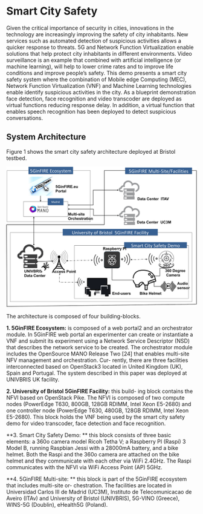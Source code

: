 <!-- TITLE: Smartcitysafety -->
<!-- SUBTITLE: A quick summary of Smartcitysafety -->

# Smart City Safety
Given the critical importance of security in cities, innovations in the technology are increasingly improving the safety of city inhabitants. New services such as automated detection of suspicious activities allows a quicker response to threats. 5G and Network Function Virtualization enable solutions that help protect city inhabitants in different environments. Video surveillance is an example that combined with artificial intelligence (or machine learning), will help to lower crime rates and to improve life conditions and improve people’s safety. This demo presents a smart city safety system where the combination of Mobile edge Computing (MEC), Network Function Virtualization (VNF) and Machine Learning technologies enable identify suspicious activities in the city. As a blueprint demonstration face detection, face recognition and video transcoder are deployed as virtual functions reducing response delay. In addition, a virtual function that enables speech recognition has been deployed to detect suspicious conversations.

## System Architecture
Figure 1 shows the smart city safety architecture deployed at Bristol testbed.

![Scsarch](/uploads/scsarch.png "Scsarch")

The architecture is composed of four building-blocks.

**1. 5GinFIRE Ecosystem:** is composed of a web portal2 and an orchestrator module. In 5GinFIRE web portal an experimenter can create or instantiate a VNF and submit its experiment using a Network Service Descriptor (NSD) that describes the network service to be created. The orchestrator module includes the OpenSource MANO Release Two [24] that enables multi-site NFV management and orchestration. Cur- rently, there are three facilities interconnected based on OpenStack3 located in United Kingdom (UK), Spain and Portugal. The system described in this paper was deployed at UNIVBRIS UK facility.

**2. University of Bristol 5GinFIRE Facility:** this build- ing block contains the NFVI based on OpenStack Pike. The NFVI is composed of two compute nodes (PowerEdge T630, 800GB, 128GB RDIMM, Intel Xeon E5-2680) and one controller node (PowerEdge T630, 480GB, 128GB RDIMM, Intel Xeon E5-2680). This block holds the VNF being used by the smart city safety demo for video transcoder, face detection and face recognition.

**3. Smart City Safety Demo: ** this block consists of three basic elements: a 360o camera model Ricoh Tetha V; a Raspberry PI (Raspi) 3 Model B, running Raspbian Jessi with a 28000mA battery, and a bike helmet. Both the Raspi and the 360o camera are attached on the bike helmet and they communicate with each other via WiFi 2.4GHz. The Raspi communicates with the NFVI via WiFi Access Point (AP) 5GHz. 

**4. 5GinFIRE Multi-site: ** this block is part of the 5GinFIRE ecosystem that includes multi-site or- chestration. The facilities are located in Universidad Carlos III de Madrid (UC3M), Instituto de Telecomunicacao de Aveiro (ITAv) and University of Bristol (UNIVBRIS), 5G-VINO (Greece), WINS-5G (Doublin), eHealth5G (Poland).
